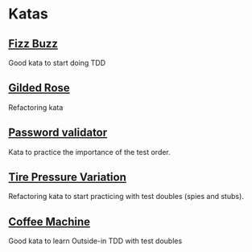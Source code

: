 # Katas

## [Fizz Buzz](fizz-buzz/)
Good kata to start doing TDD

## [Gilded Rose](gilded-rose/)
Refactoring kata

## [Password validator](password-validator/)
Kata to practice the importance of the test order.

## [Tire Pressure Variation](tire-pressure-variation/)
Refactoring kata to start practicing with test doubles (spies and stubs).

## [Coffee Machine](coffee-machine/)
Good kata to learn Outside-in TDD with test doubles


